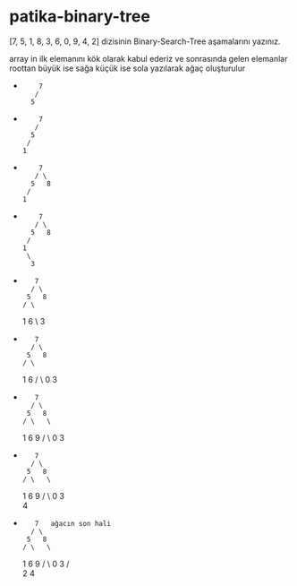 # patika-binary-tree

[7, 5, 1, 8, 3, 6, 0, 9, 4, 2] dizisinin Binary-Search-Tree aşamalarını yazınız.

array in ilk elemanını kök olarak kabul ederiz ve sonrasında gelen elemanlar roottan büyük ise sağa küçük ise sola yazılarak ağaç oluşturulur 

-         7
         /
        5
        
-         7
         /
        5
       / 
      1  
      
      
-         7
         / \
        5   8
       / 
      1  
      
-         7
         / \
        5   8
       / 
      1
       \ 
        3 
        
 -        7
         / \
        5   8
       / \
      1   6 
       \ 
        3 
        
 -        7
         / \
        5   8
       / \
      1   6 
     / \ 
    0   3 
 -        7
         / \
        5   8
       / \   \
      1   6   9
     / \ 
    0   3 
    
 -        7
         / \
        5   8
       / \   \
      1   6   9
     / \ 
    0   3 
         \
           4
           
 -        7   ağacın son hali
         / \
        5   8
       / \   \
      1   6   9
     / \ 
    0   3 
       / \
      2   4         
 
